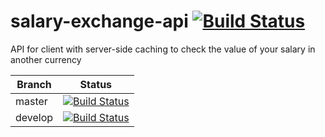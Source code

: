 # salary-exchange-api [![Build Status](https://travis-ci.org/GitHug/salary-exchange-api.svg?branch=master)](https://travis-ci.org/GitHug/salary-exchange-api)

API for client with server-side caching to check the value of your salary in another currency

Branch  | Status
------- | -------------
master  | [![Build Status](https://travis-ci.org/GitHug/salary-exchange-api.svg?branch=master)](https://travis-ci.org/GitHug/salary-exchange-api)
develop | [![Build Status](https://travis-ci.org/GitHug/salary-exchange-api.svg?branch=develop)](https://travis-ci.org/GitHug/salary-exchange-api)

